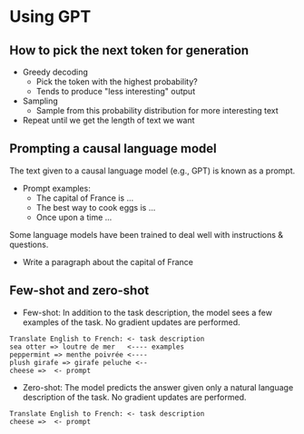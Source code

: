 # Using GPT

## How to pick the next token for generation

- Greedy decoding
	- Pick the token with the highest probability?
	- Tends to produce "less interesting" output
- Sampling
	- Sample from this probability distribution for more interesting text
- Repeat until we get the length of text we want
## Prompting a causal language model

The text given to a causal language model (e.g., GPT) is known as a prompt.
- Prompt examples:
	- The capital of France is ...
	- The best way to cook eggs is ...
	- Once upon a time ...

Some language models have been trained to deal well with instructions & questions.
- Write a paragraph about the capital of France
## Few-shot and zero-shot

- Few-shot: In addition to the task description, the model sees a few examples of the task. No gradient updates are performed.
```
Translate English to French: <- task description
sea otter => loutre de mer   <---- examples
peppermint => menthe poivrée <----
plush girafe => girafe peluche <--
cheese =>  <- prompt
```
- Zero-shot: The model predicts the answer given only a natural language description of the task. No gradient updates are performed.
```
Translate English to French: <- task description
cheese =>  <- prompt
```
